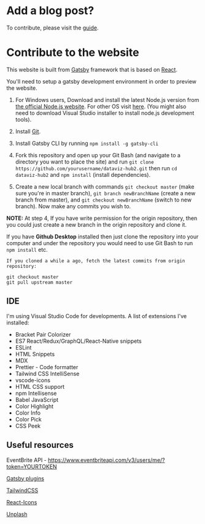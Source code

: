 # Add a blog post?
To contribute, please visit the [guide](./content/blog/example/index.mdx).


# Contribute to the website

This website is built from <a href="https://www.gatsbyjs.org/">Gatsby</a> framework that is based on [React](https://reactjs.org/).

You'll need to setup a gatsby development environment in order to preview the website. 

  1. For Windows users, Download and install the latest Node.js version from <a href="https://nodejs.org/en/">the official Node.js website</a>. 
  For other OS visit <a href="https://www.gatsbyjs.org/tutorial/part-zero/#install-nodejs-for-your-appropriate-operating-system">here</a>. (You might also need to download Visual Studio installer to install node.js development tools).
  
  2. Install <a href="https://gitforwindows.org/">Git</a>. 
  
  3. Install Gatsby CLI by running   `npm install -g gatsby-cli`

  4. Fork this repository and open up your Git Bash (and navigate to a directory you want to place the site) and run `git clone https://github.com/yourusername/dataviz-hub2.git` then run `cd dataviz-hub2` and `npm install` (install dependencies).
  
  5. Create a new local branch with commands `git checkout master` (make sure you're in master branch), `git branch newBranchName` (create a new branch from master), and `git checkout newBranchName` (switch to new branch).
    Now make any commits you wish to.
   
<b>NOTE:</b> At step 4, If you have write permission for the origin repository, then you could just create a new branch in the origin repository and clone it. 

If you have <b>Github Desktop</b> installed then just clone the repository into your computer and under the repository you would need to use Git Bash to run `npm install` etc.


```
If you cloned a while a ago, fetch the latest commits from origin repository:

git checkout master
git pull upstream master
```

## IDE
I'm using Visual Studio Code for developments.
A list of extensions I've installed:
  - Bracket Pair Colorizer
  - ES7 React/Redux/GraphQL/React-Native snippets
  - ESLint
  - HTML Snippets
  - MDX
  - Prettier - Code formatter
  - Tailwind CSS IntelliSense
  - vscode-icons
  - HTML CSS support
  - npm Intellisense
  - Babel JavaScript
  - Color Highlight
  - Color Info
  - Color Pick
  - CSS Peek

  

## Useful resources

EventBrite API - https://www.eventbriteapi.com/v3/users/me/?token=YOURTOKEN

[Gatsby plugins](https://www.gatsbyjs.org/plugins/)

[TailwindCSS](https://tailwindcss.com/docs/preflight)

[React-Icons](https://react-icons.netlify.com/#/)

[Unplash](https://unsplash.com/)